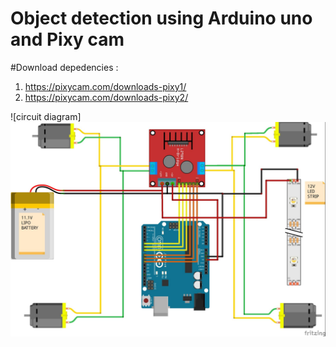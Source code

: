 # Object detection using Arduino uno and Pixy cam

#Download depedencies :
1.    https://pixycam.com/downloads-pixy1/
2.    https://pixycam.com/downloads-pixy2/

![circuit diagram]<img src="https://github.com/bsai-krishna/Object-tracking-using-Arduino-uno/blob/master/CircuitDigram.jpg">

